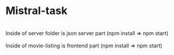 # Mistral-task
 <br> Inside of server folder is json server part (npm install => npm start)
  <br><br> Inside of movie-listing is frontend part (npm install => npm start)
